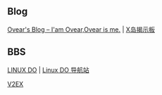 
## Blog

[Ovear's Blog – I'am Ovear,Ovear is me.](https://ovear.info/) | [X岛揭示板](https://www.nmbxd1.com/Forum)

## BBS

[LINUX DO](https://linux.do/) | [Linux DO 导航站](https://nav.linux.do/)

[V2EX](https://www.v2ex.com/)